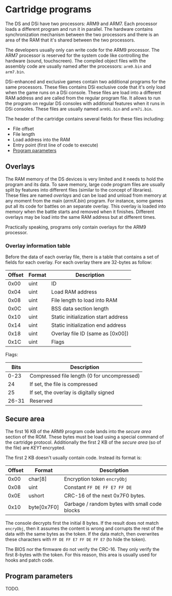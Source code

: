 # Cartridge programs

The DS and DSi have two processors: ARM9 and ARM7. Each processor loads a
different program and run it in parallel. The hardware contains synchronization
mechanism between the two processors and there is an area of the RAM that it's
shared between the two processors.

The developers usually only can write code for the ARM9 processor. The ARM7
processor is reserved for the system code like controlling the hardware (sound,
touchscreen). The compiled object files with the assembly code are usually named
after the processors: `arm9.bin` and `arm7.bin`.

DSi-enhanced and exclusive games contain two additional programs for the same
processors. These files contains DSi exclusive code that it's only load when the
game runs on a DSi console. These files are load into a different RAM address
and are called from the regular program file. It allows to run the program on
regular DS consoles with additional features when it runs in DSi consoles. These
files are usually named `arm9i.bin` and `arm7i.bin`.

The header of the cartridge contains several fields for these files including:

- File offset
- File length
- Load address into the RAM
- Entry point (first line of code to execute)
- [Program parameters](#program-parameters)

## Overlays

The RAM memory of the DS devices is very limited and it needs to hold the
program and its data. To save memory, large code program files are usually split
by features into different files (similar to the concept of libraries). These
files are named _overlays_ and can be load and unload from memory at any moment
from the main (_armX.bin_) program. For instance, some games put all its code
for battles on an separate overlay. This overlay is loaded into memory when the
battle starts and removed when it finishes. Different overlays may be load into
the same RAM address but at different times.

Practically speaking, programs only contain overlays for the ARM9 processor.

### Overlay information table

Before the data of each overlay file, there is a table that contains a set of
fields for each overlay. For each overlay there are 32-bytes as follow:

| Offset | Format | Description                         |
| ------ | ------ | ----------------------------------- |
| 0x00   | uint   | ID                                  |
| 0x04   | uint   | Load RAM address                    |
| 0x08   | uint   | File length to load into RAM        |
| 0x0C   | uint   | BSS data section length             |
| 0x10   | uint   | Static initialization start address |
| 0x14   | uint   | Static initialization end address   |
| 0x18   | uint   | Overlay file ID (same as [0x00])    |
| 0x1C   | uint   | Flags                               |

Flags:

| Bits  | Description                                 |
| ----- | ------------------------------------------- |
| 0-23  | Compressed file length (0 for uncompressed) |
| 24    | If set, the file is compressed              |
| 25    | If set, the overlay is digitally signed     |
| 26-31 | Reserved                                    |

## Secure area

The first 16 KB of the ARM9 program code lands into the _secure area_ section of
the ROM. These bytes must be load using a special command of the cartridge
protocol. Additionally the first 2 KB of the _secure area_ (so of the file) are
_KEY1_ encrypted.

The first 2 KB doesn't usually contain code. Instead its format is:

| Offset | Format      | Description                                   |
| ------ | ----------- | --------------------------------------------- |
| 0x00   | char[8]     | Encryption token `encryObj`                   |
| 0x08   | uint        | Constant `FF DE FF E7 FF DE`                  |
| 0x0E   | ushort      | CRC-16 of the next 0x7F0 bytes.               |
| 0x10   | byte[0x7F0] | Garbage / random bytes with small code blocks |

The console decrypts first the initial 8 bytes. If the result does not match
`encryObj`, then it assumes the content is wrong and corrupts the rest of the
data with the same bytes as the token. If the data match, then overwrites these
characters with `FF DE FF E7 FF DE FF E7` (to hide the token).

The BIOS nor the firmware do not verify the CRC-16. They only verify the first
8-bytes with the token. For this reason, this area is usually used for hooks and
patch code.

## Program parameters

TODO.
